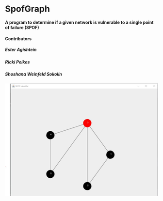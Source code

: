 # SpofGraph
**A program to determine if a given network is 
vulnerable to a single point of failure (SPOF)**
#### Contributors
##### Ester Agishtein
##### Ricki Peikes
##### Shoshana Weinfeld Sokolin
![screenshot of GUI](SpofGraphScreenshot.JPG)
